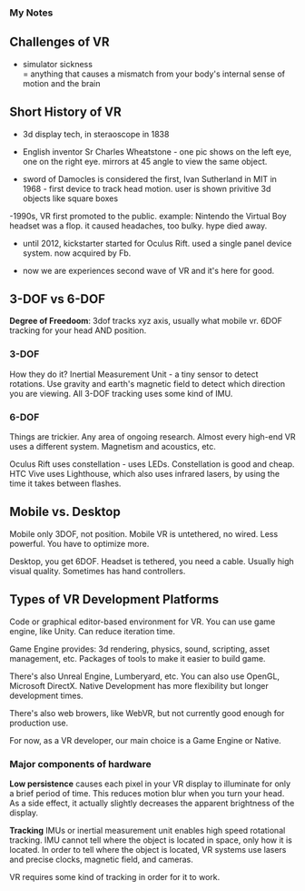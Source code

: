 ### My Notes 

## Challenges of VR  

- simulator sickness  
= anything that causes a mismatch from your body's internal sense of motion and the brain

## Short History of VR  

- 3d display tech, in steraoscope in 1838  
- English inventor Sr Charles Wheatstone - one pic shows on the left eye, one on the right eye.  mirrors at 45 angle to view the same object.  

- sword of Damocles is considered the first, Ivan Sutherland in MIT in 1968 - first device to track head motion. user is shown privitive 3d objects like square boxes  

-1990s, VR first promoted to the public. example: Nintendo the Virtual Boy headset was a flop.  it caused headaches, too bulky.  hype died away.  

- until 2012, kickstarter started for Oculus Rift. used a single panel device system.  now acquired by Fb.  

- now we are experiences second wave of VR and it's here for good.
## 3-DOF vs 6-DOF   

**Degree of Freedoom**: 3dof tracks xyz axis, usually what mobile vr.   6DOF tracking for your head AND position.    

### 3-DOF  

How they do it?  Inertial Measurement Unit - a tiny sensor to detect rotations.  Use gravity and earth's magnetic field to detect which direction you are viewing.  All 3-DOF tracking uses some kind of IMU.  

### 6-DOF  

Things are trickier.  Any area of ongoing research.  Almost every high-end VR uses a different system.  Magnetism and acoustics, etc.  

Oculus Rift uses constellation - uses LEDs.  Constellation is good and cheap.  HTC Vive uses Lighthouse, which also uses infrared lasers, by using the time it takes between flashes.      

## Mobile vs. Desktop  

Mobile only 3DOF, not position.  Mobile VR is untethered, no wired.  Less powerful.  You have to optimize more.  

Desktop, you get 6DOF.  Headset is tethered, you need a cable.  Usually high visual quality.  Sometimes has hand controllers. 

## Types of VR Development Platforms  

Code or graphical editor-based environment for VR.  You can use game engine, like Unity.  Can reduce iteration time.  

Game Engine provides: 3d rendering, physics, sound, scripting, asset management, etc.  Packages of tools to make it easier to build game.  

There's also Unreal Engine, Lumberyard, etc.  You can also use OpenGL, Microsoft DirectX.  Native Development has more flexibility but longer development times.   

There's also web browers, like WebVR, but not currently good enough for production use.  

For now, as a VR developer, our main choice is a Game Engine or Native.  

###  Major components of hardware 

**Low persistence** causes each pixel in your VR display to illuminate for only a brief period of time. This reduces motion blur when you turn your head. As a side effect, it actually slightly decreases the apparent brightness of the display.   

**Tracking** IMUs or inertial measurement unit enables high speed rotational tracking.  IMU cannot tell where the object is located in space, only how it is located.  In order to tell where the object is located, VR systems use lasers and precise clocks, magnetic field, and cameras.  

VR requires some kind of tracking in order for it to work.  
